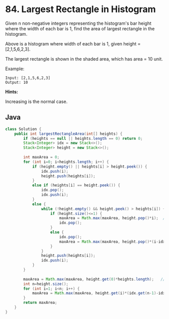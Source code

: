 # 84. Largest Rectangle in Histogram

Given n non-negative integers representing the histogram's bar height where the width of each bar is 1, find the area of largest rectangle in the histogram.

Above is a histogram where width of each bar is 1, given height = [2,1,5,6,2,3].

The largest rectangle is shown in the shaded area, which has area = 10 unit.

Example:
```
Input: [2,1,5,6,2,3]
Output: 10
```

**Hints:**

Increasing is the normal case.

## Java
```java
class Solution {
    public int largestRectangleArea(int[] heights) {
        if (heights == null || heights.length == 0) return 0;
        Stack<Integer> idx = new Stack<>();
        Stack<Integer> height = new Stack<>();
        
        int maxArea = 0;
        for (int i=0; i<heights.length; i++) {
            if (height.empty() || heights[i] > height.peek()) {
                idx.push(i);
                height.push(heights[i]);
            }
            else if (heights[i] == height.peek()) {
                idx.pop();
                idx.push(i);
            }
            else {
                while (!height.empty() && height.peek() > heights[i]) {
                    if (height.size()<=1) { 
                        maxArea = Math.max(maxArea, height.pop()*i);  // It means it is the lowest height right now. Use i as width.
                        idx.pop();
                    }
                    else {
                        idx.pop();
                        maxArea = Math.max(maxArea, height.pop()*(i-idx.peek()-1));
                    }
                }
                height.push(heights[i]);
                idx.push(i);
            }
        }
        
        maxArea = Math.max(maxArea, height.get(0)*heights.length);   // The lowest height right now. Use the length of heights array as width.
        int n=height.size();
        for (int i=1; i<n; i++) {
        	maxArea = Math.max(maxArea, height.get(i)*(idx.get(n-1)-idx.get(i-1)));
        }
        return maxArea;
    }
}
```
